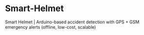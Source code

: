 # Smart-Helmet
Smart Helmet | Arduino-based accident detection with GPS + GSM emergency alerts (offline, low-cost, scalable)
